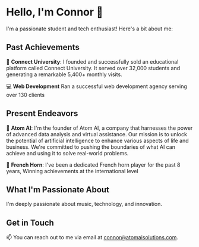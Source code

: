 # Hello, I'm Connor 👋

I'm a passionate student and tech enthusiast! Here's a bit about me:

## Past Achievements

🚀 **Connect University**:
I founded and successfully sold an educational platform called Connect University. It served over 32,000 students and generating a remarkable 5,400+ monthly visits. 

💻 **Web Development**
Ran a successful web development agency serving over 130 clients

## Present Endeavors


🤖 **Atom AI**:
I'm the founder of Atom AI, a company that harnesses the power of advanced data analysis and virtual assistance. Our mission is to unlock the potential of artificial intelligence to enhance various aspects of life and business. We're committed to pushing the boundaries of what AI can achieve and using it to solve real-world problems.

📯 **French Horn**:
I've been a dedicated French horn player for the past 8 years, Winning achievements at the international level

## What I'm Passionate About

I'm deeply passionate about music, technology, and innovation. 

## Get in Touch

📫 You can reach out to me via email at [connor@atomaisolutions.com](mailto:connor@atomaisolutions.com).
